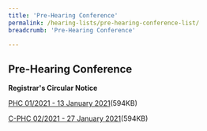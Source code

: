```yaml
---
title: 'Pre-Hearing Conference'
permalink: /hearing-lists/pre-hearing-conference-list/
breadcrumb: 'Pre-Hearing Conference'

---
```



Pre-Hearing Conference
---

**Registrar's Circular Notice**

[PHC 01/2021 - 13 January 2021](/files/Phc012021-13Jan2021.pdf)(594KB)

[C-PHC 02/2021 - 27 January 2021](/files/C-Phc022021-27Jan2021.pdf)(594KB)

